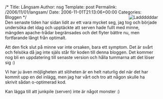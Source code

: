 /*
 Title: Långsam
 Author: nsg
 Template: post
 Permalink: /2006/11/01/langsam/
 Date: 2006-11-01T21:13:06+00:00
 Categories: Bloggen
*/
<img id="image128" src="http://www.junkpile.se/%7Es/wordpress/wp-content/uploads/ladddddar.jpg" alt="Laddddddar" align="right" />  
Den senaste tiden har sidan lidit av ett vara mycket seg, jag tog och började undersöka det idag och upptäckte att serven hade fullt med minne, mängden apache-trådar begränsades och det flyter bättre nu, men fortfarande långt från optimalt.

Att den fick slut på minne var inte orsaken, bara ett symptom. Det är svårt och felsöka då jag inte själs står för koden till denna bloggen. Det kommer nog bli en uppdatering till senaste version och hålla tummarna att det löser sig :) 

Vi har ju även möjligheten att slöheten är en helt naturlig del när det har kommit upp en del inlägg, men jag har vårt och tro att någon skulle ha skrivit sådan o-optimerad kod.

Kan lägga till att junkpile (serven) inte är något monster :) 

<small></small>